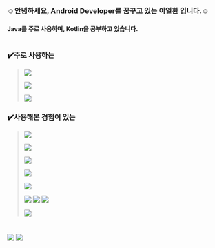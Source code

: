 


### ☺️안녕하세요, Android Developer를 꿈꾸고 있는 이일환 입니다.☺️
#### Java를 주로 사용하며, Kotlin을 공부하고 있습니다.
#
### ✔️주로 사용하는
> <a href="" target="_blank"><img src="https://img.shields.io/badge/Android-3DDC84?style=flat-square&logo=Android&logoColor=white"/></a>
> 
> <a href="" target="_blank"><img src="https://img.shields.io/badge/Java-007396?style=flat-square&logo=Java&logoColor=white"/></a>
> 
> <a href="" target="_blank"><img src="https://img.shields.io/badge/Kotlin-0095D5?style=flat-square&logo=Kotlin&logoColor=white"/></a>

### ✔️사용해본 경험이 있는
> <a href="" target="_blank"><img src="https://img.shields.io/badge/React_Native-61DAFB?style=flat-square&logo=React&logoColor=white"/></a>
> 
> <a href="" target="_blank"><img src="https://img.shields.io/badge/Java_Script-F7DF1E?style=flat-square&logo=JavaScript&logoColor=white"/></a>
> 
> <a href="" target="_blank"><img src="https://img.shields.io/badge/Amazon_AWS-232F3E?style=flat-square&logo=AmazonAWS&logoColor=white"/></a>
> 
> <a href="" target="_blank"><img src="https://img.shields.io/badge/Node.js-339933?style=flat-square&logo=Node.js&logoColor=white"/></a>
> 
> <a href="" target="_blank"><img src="https://img.shields.io/badge/Python-3776AB?style=flat-square&logo=Python&logoColor=white"/></a>
> 
> <a href="" target="_blank"><img src="https://img.shields.io/badge/C-A8B9CC?style=flat-square&logo=C&logoColor=white"/></a> <a href="" target="_blank"><img src="https://img.shields.io/badge/C++-00599C?style=flat-square&logo=C%2B%2B&logoColor=white"/></a> <a href="" target="_blank"><img src="https://img.shields.io/badge/C%23-239120?style=flat-square&logo=CSharp&logoColor=white"/></a>
> 
> <a href="" target="_blank"><img src="https://img.shields.io/badge/MySQL-4479A1?style=flat-square&logo=MySQL&logoColor=white"/></a>
#
<a href="https://blog.naver.com/poj0722" target="_blank"><img src="https://img.shields.io/badge/Blog-03C75A?style=flat-square&logo=Naver&logoColor=white"/></a>
<a href="mailto:poj0722@naver.com" target="_blank"><img src="https://img.shields.io/badge/Mail-03C75A?style=flat-square&logo=Gmail&logoColor=white"/>
</a>
